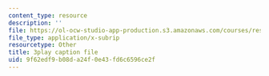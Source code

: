 ```yaml
---
content_type: resource
description: ''
file: https://ol-ocw-studio-app-production.s3.amazonaws.com/courses/res-3-003-learn-to-build-your-own-videogame-with-the-unity-game-engine-and-microsoft-kinect-january-iap-2017/9f62edf9b08da24f0e43fd6c6596ce2f_9NChLq-orAk.srt
file_type: application/x-subrip
resourcetype: Other
title: 3play caption file
uid: 9f62edf9-b08d-a24f-0e43-fd6c6596ce2f
---
```


